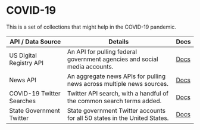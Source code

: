 # COVID-19
This is a set of collections that might help in the COVID-19 pandemic.

| API / Data Source                   |  Details                   |  Docs                                            |
|-------------------------------------|----------------------------|--------------------------------------------------|
| US Digital Registry API             | An API for pulling federal government agencies and social media accounts. | [Docs](https://documenter.getpostman.com/view/35240/SzS4RSwi) |
| News API                            | An aggregate news APIs for pulling news across multiple news sources. | [Docs](https://documenter.getpostman.com/view/35240/SzS4RT1y) |
| COVID-19 Twitter Searches           | Twitter API search, with a handful of the common search terms added. | [Docs](https://documenter.getpostman.com/view/35240/SzS4RT1z) |
| State Government Twitter            | State government Twitter accounts for all 50 states in the United States. | [Docs](https://documenter.getpostman.com/view/35240/SzS4RT21) |
